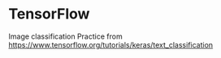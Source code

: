 # TensorFlow

Image classification Practice from https://www.tensorflow.org/tutorials/keras/text_classification
